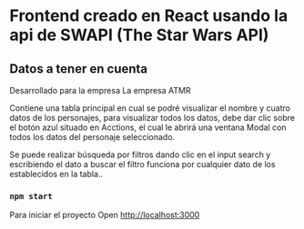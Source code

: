 # Frontend creado en React usando la api de SWAPI (The Star Wars API)

## Datos a tener en cuenta

Desarrollado para la empresa La empresa ATMR

Contiene una tabla principal en cual se podré visualizar el nombre y cuatro datos de los personajes, para visualizar todos los datos, debe dar clic sobre el botón azul situado en Acctions, el cual le abrirá una ventana Modal con todos los datos del personaje seleccionado.

Se puede realizar búsqueda por filtros dando clic en el input search y escribiendo el dato a buscar el filtro funciona por cualquier dato de los establecidos en la tabla..

### `npm start`

Para iniciar el proyecto
Open [http://localhost:3000](http://localhost:3000)
